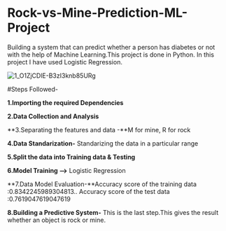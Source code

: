 # Rock-vs-Mine-Prediction-ML-Project
Building a system that can predict whether a person has diabetes or not with the help of Machine Learning.This project is done in Python. In this project I have used Logistic Regression.

![1_O1ZjCDlE-B3zI3knb85URg](https://github.com/harshitah2s4/Rock-vs-Mine-Prediction-ML-Project/assets/101599002/7e158295-2a7e-4663-b855-89738f9fde55)

#Steps Followed-

**1.Importing the required Dependencies**

**2.Data Collection and Analysis**

**3.Separating the features and data -**M for mine, R for rock

**4.Data Standarization-** Standarizing the data in a particular range

**5.Split the data into Training data & Testing**

**6.Model Training -->** Logistic Regression

**7.Data Model Evaluation-**Accuracy score of the training data :0.8342245989304813.. Accuracy score of the test data :0.7619047619047619

**8.Building a Predictive System-** This is the last step.This gives the result whether an object is rock or mine.

